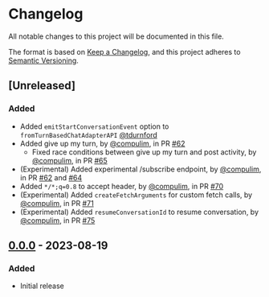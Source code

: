 # Changelog

All notable changes to this project will be documented in this file.

The format is based on [Keep a Changelog](https://keepachangelog.com/en/1.1.0/),
and this project adheres to [Semantic Versioning](https://semver.org/spec/v2.0.0.html).

## [Unreleased]

### Added

- Added `emitStartConversationEvent` option to `fromTurnBasedChatAdapterAPI` [@tdurnford](https://github.com/tdurnford)
- Added give up my turn, by [@compulim](https://github.com/compulim), in PR [#62](https://github.com/compulim/conversational-ai-chat-sdk/pull/62)
   - Fixed race conditions between give up my turn and post activity, by [@compulim](https://github.com/compulim), in PR [#65](https://github.com/compulim/conversational-ai-chat-sdk/pull/65)
- (Experimental) Added experimental /subscribe endpoint, by [@compulim](https://github.com/compulim), in PR [#62](https://github.com/compulim/conversational-ai-chat-sdk/pull/62) and [#64](https://github.com/compulim/conversational-ai-chat-sdk/pull/64)
- Added `*/*;q=0.8` to accept header, by [@compulim](https://github.com/compulim), in PR [#70](https://github.com/compulim/conversational-ai-chat-sdk/pull/70)
- (Experimental) Added `createFetchArguments` for custom fetch calls, by [@compulim](https://github.com/compulim), in PR [#71](https://github.com/compulim/conversational-ai-chat-sdk/pull/71)
- (Experimental) Added `resumeConversationId` to resume conversation, by [@compulim](https://github.com/compulim), in PR [#75](https://github.com/compulim/conversational-ai-chat-sdk/pull/75)

## [0.0.0] - 2023-08-19

### Added

- Initial release

[0.0.0]: https://github.com/microsoft/conversational-ai-chat-sdk/releases/tag/v0.0.0
